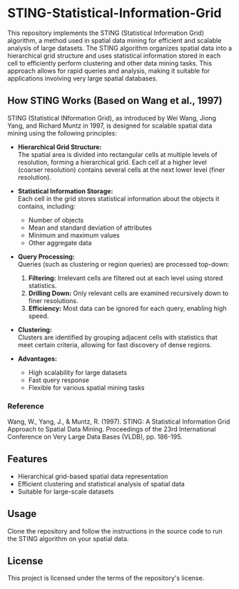 # STING-Statistical-Information-Grid

This repository implements the STING (Statistical Information Grid) algorithm, a method used in spatial data mining for efficient and scalable analysis of large datasets. The STING algorithm organizes spatial data into a hierarchical grid structure and uses statistical information stored in each cell to efficiently perform clustering and other data mining tasks. This approach allows for rapid queries and analysis, making it suitable for applications involving very large spatial databases.

## How STING Works (Based on Wang et al., 1997)

STING (Statistical INformation Grid), as introduced by Wei Wang, Jiong Yang, and Richard Muntz in 1997, is designed for scalable spatial data mining using the following principles:

- **Hierarchical Grid Structure:**  
  The spatial area is divided into rectangular cells at multiple levels of resolution, forming a hierarchical grid. Each cell at a higher level (coarser resolution) contains several cells at the next lower level (finer resolution).

- **Statistical Information Storage:**  
  Each cell in the grid stores statistical information about the objects it contains, including:
  - Number of objects
  - Mean and standard deviation of attributes
  - Minimum and maximum values
  - Other aggregate data

- **Query Processing:**  
  Queries (such as clustering or region queries) are processed top-down:
  1. **Filtering:** Irrelevant cells are filtered out at each level using stored statistics.
  2. **Drilling Down:** Only relevant cells are examined recursively down to finer resolutions.
  3. **Efficiency:** Most data can be ignored for each query, enabling high speed.

- **Clustering:**  
  Clusters are identified by grouping adjacent cells with statistics that meet certain criteria, allowing for fast discovery of dense regions.

- **Advantages:**  
  - High scalability for large datasets
  - Fast query response
  - Flexible for various spatial mining tasks

### Reference
Wang, W., Yang, J., & Muntz, R. (1997). STING: A Statistical Information Grid Approach to Spatial Data Mining. Proceedings of the 23rd International Conference on Very Large Data Bases (VLDB), pp. 186-195.

## Features

- Hierarchical grid-based spatial data representation
- Efficient clustering and statistical analysis of spatial data
- Suitable for large-scale datasets

## Usage

Clone the repository and follow the instructions in the source code to run the STING algorithm on your spatial data.

## License

This project is licensed under the terms of the repository's license.
